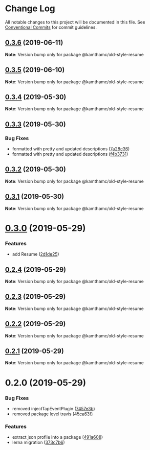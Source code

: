 # Change Log

All notable changes to this project will be documented in this file.
See [Conventional Commits](https://conventionalcommits.org) for commit guidelines.

## [0.3.6](https://github.com/kamthamc/resume/compare/v0.3.5...v0.3.6) (2019-06-11)

**Note:** Version bump only for package @kamthamc/old-style-resume





## [0.3.5](https://github.com/kamthamc/resume/compare/v0.3.4...v0.3.5) (2019-06-10)

**Note:** Version bump only for package @kamthamc/old-style-resume





## [0.3.4](https://github.com/kamthamc/resume/compare/v0.3.3...v0.3.4) (2019-05-30)

**Note:** Version bump only for package @kamthamc/old-style-resume





## [0.3.3](https://github.com/kamthamc/resume/compare/v0.3.2...v0.3.3) (2019-05-30)


### Bug Fixes

* formatted with pretty and updated descriptions ([7a28c36](https://github.com/kamthamc/resume/commit/7a28c36))
* formatted with pretty and updated descriptions ([f4b3731](https://github.com/kamthamc/resume/commit/f4b3731))





## [0.3.2](https://github.com/kamthamc/resume/compare/v0.3.1...v0.3.2) (2019-05-30)

**Note:** Version bump only for package @kamthamc/old-style-resume





## [0.3.1](https://github.com/kamthamc/resume/compare/v0.3.0...v0.3.1) (2019-05-30)

**Note:** Version bump only for package @kamthamc/old-style-resume





# [0.3.0](https://github.com/kamthamc/resume/compare/v0.2.4...v0.3.0) (2019-05-29)


### Features

* add Resume ([2d1de25](https://github.com/kamthamc/resume/commit/2d1de25))





## [0.2.4](https://github.com/kamthamc/resume/compare/v0.2.3...v0.2.4) (2019-05-29)

**Note:** Version bump only for package @kamthamc/old-style-resume





## [0.2.3](https://github.com/kamthamc/resume/compare/v0.2.2...v0.2.3) (2019-05-29)

**Note:** Version bump only for package @kamthamc/old-style-resume





## [0.2.2](https://github.com/kamthamc/resume/compare/v0.2.1...v0.2.2) (2019-05-29)

**Note:** Version bump only for package @kamthamc/old-style-resume





## [0.2.1](https://github.com/kamthamc/resume/compare/v0.2.0...v0.2.1) (2019-05-29)

**Note:** Version bump only for package @kamthamc/old-style-resume





# 0.2.0 (2019-05-29)


### Bug Fixes

* removed injectTapEventPlugin ([7457e3b](https://github.com/kamthamc/resume/commit/7457e3b))
* removed package level travis ([45ca63f](https://github.com/kamthamc/resume/commit/45ca63f))


### Features

* extract json profile into a package ([491a608](https://github.com/kamthamc/resume/commit/491a608))
* lerna migration ([373c7b6](https://github.com/kamthamc/resume/commit/373c7b6))
